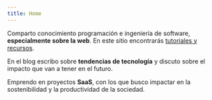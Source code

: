 ```yaml
---
title: Home
---
```


Comparto conocimiento programación e ingeniería de software, **especialmente sobre la web**. En este sitio encontrarás [tutoriales y recursos](/tutoriales).

En el blog escribo sobre **tendencias de tecnología** y discuto sobre el impacto que van a tener en el futuro.

Emprendo en proyectos **SaaS**, con los que busco impactar en la sostenibilidad y la productividad de la sociedad.

